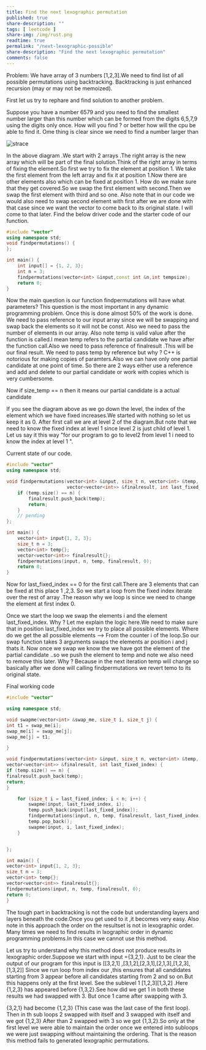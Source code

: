 ```yaml
---
title: Find the next lexographic permutation
published: true
share-description: ""
tags: [ leetcode ]
share-img: /img/rust.png
readtime: true
permalink: "/next-lexographic-possible"
share-description: "Find the next lexographic permutation"
comments: false
---
```


Problem:
We have array of 3 numbers [1,2,3].We need to find list of all possible permutations using backtracking.
Backtracking is just enhanced recursion (may or may not be memoized).


First let us try to rephare and find solution to another problem.

Suppose you have a number 6579 and you need to find the smallest number larger than this number which can
be formed from the digits 6,5,7,9 using the digits only once.
How will you find ? or better how will the cpu be able to find it.
Ome thing is clear since we need to find a number larger than 

![strace](/portfolio/img/diagram.jpg)

In the above diagram .We start with 2 arrays .The right array is the new array which will be part of the final
solution.Think of the right array in terms of fixing the element.So first we try to fix the element at position 1.
We take the first element from the left array and fix it at position 1.Now there are other elements also which can be fixed at position 1.
How do we make sure that they get covered.So we swap the first element with second.Then we swap the first element with third and so one.
Also note that in our code we would also need to swap second element with first after we are done with that case since we want the vector to come
back to its original state.
I will come to that later.
Find the below driver code and the starter code of our function.

```cpp
#include "vector"
using namespace std;
void findpermutations() {
};

int main() {
    int input[] = {1, 2, 3};
    int n = 3;
    findpermutations(vector<int> &input,const int &n,int tempsize);
    return 0;
}
```


Now the main question is our function findpermutations will have what parameters?
This question is the most important in any dynamic programming problem. Once this is done almost 50% of the work is done.
We need to pass reference to our input array since we will be swapping and swap back the elements so it will not be const.
Also we need to pass the number of elements in our array. Also note temp  is  valid value after the function is called.I mean temp refers to the partial candidate we have
after the function call.Also we need to pass reference of finalresult .This will be our final result.
We need to pass temp by reference but why ? C++ is notorious for making copies of paramters.Also we can have only one partial candidate at one point of time.
So there are 2 ways either use a reference and add and delete to our partial candidate or work with copies which is very cumbersome.

Now if size_temp  == n then it means our partial candidate is a actual candidate


If you see the diagram above as we go down the level, the index of the element which we have fixed increases.We started with nothing so let us keep it as 0.
After first call we are at level 2 of the diagram.But note that we need to know the fixed index at level 1 since level 2 is just child of level 1.
Let us say it this way "for our program to go to level2 from level 1 i need to know the index at level 1 ".


Current state of our code.

```cpp
#include "vector"
using namespace std;

void findpermutations(vector<int> &input, size_t n, vector<int> &temp,
                      vector<vector<int>> &finalresult, int last_fixed_index) {
    if (temp.size() == n) {
        finalresult.push_back(temp);
        return;
    }
    // pending
};

int main() {
    vector<int> input{1, 2, 3};
    size_t n = 3;
    vector<int> temp{};
    vector<vector<int>> finalresult{};
    findpermutations(input, n, temp, finalresult, 0);
    return 0;
}
```

Now for last_fixed_index == 0 for the first call.There are 3 elements that can be fixed at this place 1 ,2,3.
So we start a loop from the fixed index iterate over the rest of array .The reason why we loop is since we  need to change the element
at first index 0.

Once we start the loop we swap the elements i and the element last_fixed_index. Why ?
Let me explain the logic here.We need to make sure that in position last_fixed_index we try to place all possible elements.
Where do we get the all possible elements  --> From the counter i of the loop.So our swap function takes 3 arguments swaps the elements ar position i and j thats it.
Now once we swap we know the we have got the element of the partial candidate ..so we push the element to temp and note we also need to remove this later.
Why ? Because in the next iteration temp will change so basically after we done will calling findpermutations we revert temo to its original state.

Final working code

```cpp
#include "vector"

using namespace std;

void swapme(vector<int> &swap_me, size_t i, size_t j) {
int t1 = swap_me[i];
swap_me[i] = swap_me[j];
swap_me[j] = t1;

}

void findpermutations(vector<int> &input, size_t n, vector<int> &temp,
vector<vector<int>> &finalresult, int last_fixed_index) {
if (temp.size() == n) {
finalresult.push_back(temp);
return;
}

    for (size_t i = last_fixed_index; i < n; i++) {
        swapme(input, last_fixed_index, i);
        temp.push_back(input[last_fixed_index]);
        findpermutations(input, n, temp, finalresult, last_fixed_index + 1);
        temp.pop_back();
        swapme(input, i, last_fixed_index);
    }


};

int main() {
vector<int> input{1, 2, 3};
size_t n = 3;
vector<int> temp{};
vector<vector<int>> finalresult{};
findpermutations(input, n, temp, finalresult, 0);
return 0;
}

```

The tough part in backtracking is not the code but understanding layers and layers beneath the code.Once you get used to it ,it becomes very easy.
Also note in this approach the order on the resultset is not in lexographic order.
Many times we need to find results in lxographic order in dynamic programming problems.In this case we cannot use this method.

Let us try to understand why this method does not produce results in lexographic order.Suppose we start with input ={3,2,1}.
Just to be clear the output of our program for this input is [[3,2,1] ,[3,1,2],[2,3,1],[2,1,3],[1,2,3],[1,3,2]]
Since we run loop from index our ,this ensures that all candidates starting from 3 appear before all candidates starting from 2 and so on.But this happens only at the first level.
See the sublevel 1 [1,2,3][1,3,2]  .Here {1,2,3} has appeared before {1,3,2}.See how did we get 1 in both these results we had swapped with 3.
But once 1 came after swapping with 3.

{3,2,1} had become {1,2,3}  (This case was the last case of the first loop). Then in th sub loops 2 swapped with itself and 3 swapped with itself and we got {1,2,3}
After than 2 swapped with 3 so we got {1,3,2}.So only at the first level we were able to maintain the order once we entered into subloops we were just swapping without maintaining the ordering.
That is the reason this method fails to generated lexographic permutations.
